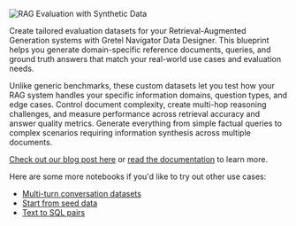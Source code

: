 ![RAG Evaluation with Synthetic Data](https://blueprints.gretel.cloud/use_cases/images/navigator.png "RAG Evaluation with Synthetic Data")

Create tailored evaluation datasets for your Retrieval-Augmented Generation systems with Gretel Navigator Data Designer. This blueprint helps you generate domain-specific reference documents, queries, and ground truth answers that match your real-world use cases and evaluation needs.

Unlike generic benchmarks, these custom datasets let you test how your RAG system handles your specific information domains, question types, and edge cases. Control document complexity, create multi-hop reasoning challenges, and measure performance across retrieval accuracy and answer quality metrics. Generate everything from simple factual queries to complex scenarios requiring information synthesis across multiple documents.

[Check out our blog post here](https://gretel.ai/blog/build-high-quality-datasets-for-ai-using-gretel-navigator) or [read the documentation](https://docs.gretel.ai/create-synthetic-data/gretel-data-designer-beta) to learn more.

Here are some more notebooks if you'd like to try out other use cases:
- [Multi-turn conversation datasets](https://colab.research.google.com/github/gretelai/gretel-blueprints/blob/main/docs/notebooks/demo/navigator/multi-turn-chat/navigator-data-designer-sdk-multi-turn-conversation.ipynb)
- [Start from seed data](https://colab.research.google.com/github/gretelai/gretel-blueprints/blob/main/docs/notebooks/demo/navigator/navigator-data-designer-sdk-sample-to-dataset.ipynb)
- [Text to SQL pairs](https://colab.research.google.com/github/gretelai/gretel-blueprints/blob/main/docs/notebooks/demo/navigator/text-to-code/navigator-data-designer-sdk-text-to-sql.ipynb)
